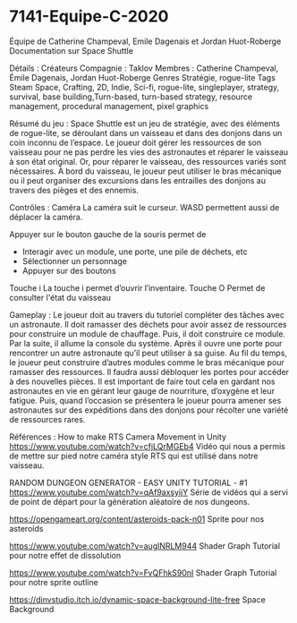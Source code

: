 # 7141-Equipe-C-2020
Équipe de Catherine Champeval, Emile Dagenais et Jordan Huot-Roberge
Documentation sur Space Shuttle

Détails :
Créateurs
Compagnie : Taklov
Membres : Catherine Champeval, Émile Dagenais, Jordan Huot-Roberge
Genres 
Stratégie, rogue-lite
Tags Steam
Space, Crafting, 2D, Indie, Sci-fi, rogue-lite, singleplayer, strategy, survival, base building,Turn-based, turn-based strategy, resource management, procedural management, pixel graphics

Résumé du jeu :
Space Shuttle est un jeu de stratégie, avec des éléments de rogue-lite, se déroulant dans un vaisseau et dans des donjons dans un coin inconnu de l’espace.  Le joueur doit gérer les ressources de son vaisseau pour ne pas perdre les vies des astronautes et réparer le vaisseau à son état original. Or, pour réparer le vaisseau, des ressources variés sont nécessaires. À bord du vaisseau, le joueur peut utiliser le bras mécanique ou il peut organiser des excursions dans les entrailles des donjons au travers des pièges et des ennemis.

Contrôles :
Caméra 
La caméra suit le curseur.
WASD permettent aussi de déplacer la caméra.

Appuyer sur le bouton gauche de la souris permet de 
* Interagir avec un module, une porte, une pile de déchets, etc
* Sélectionner un personnage
* Appuyer sur des boutons

Touche i 
La touche i permet d’ouvrir l’inventaire.
Touche O
Permet de consulter l'état du vaisseau

Gameplay :
Le joueur doit au travers du tutoriel compléter des tâches avec un astronaute. Il doit ramasser des déchets pour avoir assez de ressources pour construire un module de chauffage. Puis, il doit construire ce module. Par la suite, il allume la console du système. Après il ouvre une porte pour rencontrer un autre astronaute qu’il peut utiliser à sa guise. Au fil du temps, le joueur peut construire d’autres modules comme le bras mécanique pour ramasser des ressources. Il faudra aussi débloquer les portes pour accéder à des nouvelles pièces. Il est important de faire tout cela en gardant nos astronautes en vie en gérant leur gauge de nourriture, d’oxygène et leur fatigue. Puis, quand l’occasion se présentera le joueur pourra amener ses astronautes sur des expéditions dans des donjons pour récolter une variété de ressources rares.

Références :
How to make RTS Camera Movement in Unity
https://www.youtube.com/watch?v=cfjLQrMGEb4
Vidéo qui nous a permis de mettre sur pied notre caméra style RTS qui est utilisé dans notre vaisseau.

RANDOM DUNGEON GENERATOR - EASY UNITY TUTORIAL - #1
https://www.youtube.com/watch?v=qAf9axsyijY
Série de vidéos qui a servi de point de départ pour la génération aléatoire de nos dungeons.

https://opengameart.org/content/asteroids-pack-n01
Sprite pour nos asteroids


https://www.youtube.com/watch?v=auglNRLM944
Shader Graph Tutorial pour notre effet de dissolution

https://www.youtube.com/watch?v=FvQFhkS90nI
Shader Graph Tutorial pour notre sprite outline

https://dinvstudio.itch.io/dynamic-space-background-lite-free
Space Background


